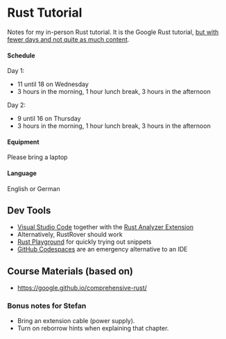 # Rust Tutorial

Notes for my in-person Rust tutorial. It is the Google Rust tutorial, [but with fewer days and not quite as much content](https://stefnotch.github.io/comprehensive-rust/).

#### Schedule

Day 1: 
- 11 until 18 on Wednesday
- 3 hours in the morning, 1 hour lunch break, 3 hours in the afternoon

Day 2: 
- 9 until 16 on Thursday
- 3 hours in the morning, 1 hour lunch break, 3 hours in the afternoon

#### Equipment

Please bring a laptop

#### Language

English or German

## Dev Tools

- [Visual Studio Code](https://code.visualstudio.com/download) together with the [Rust Analyzer Extension](https://marketplace.visualstudio.com/items?itemName=rust-lang.rust-analyzer)
- Alternatively, RustRover should work
- [Rust Playground](https://play.rust-lang.org) for quickly trying out snippets
- [GitHub Codespaces](https://github.com/microsoft/vscode-remote-try-rust) are an emergency alternative to an IDE



## Course Materials (based on)

- https://google.github.io/comprehensive-rust/

### Bonus notes for Stefan

- Bring an extension cable (power supply).
- Turn on reborrow hints when explaining that chapter.
